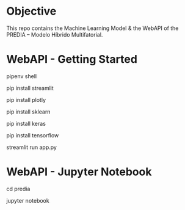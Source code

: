 # Objective

This repo contains the Machine Learning Model & the WebAPI of the PREDIA – Modelo Híbrido Multifatorial.

# WebAPI - Getting Started

pipenv shell

pip install streamlit

pip install plotly

pip install sklearn

pip install keras

pip install tensorflow

streamlit run app.py

# WebAPI - Jupyter Notebook

cd predia

jupyter notebook
